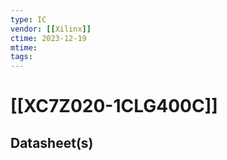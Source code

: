```yaml
---
type: IC
vendor: [[Xilinx]]
ctime: 2023-12-19 
mtime:
tags:
---
```


# [[XC7Z020-1CLG400C]] 

## Datasheet(s)






